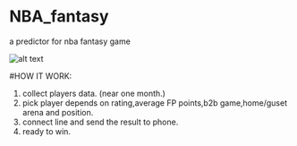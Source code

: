 # NBA_fantasy
a predictor for nba fantasy game

![alt text](https://miro.medium.com/max/540/1*TshXyGsehhGvZXQ9cGNzNQ.jpeg)

#HOW IT WORK:
1. collect players data. (near one month.)
2. pick player depends on rating,average FP points,b2b game,home/guset arena and position.
3. connect line and send the result to phone.
4. ready to win.
